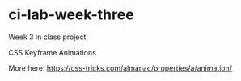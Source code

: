 # ci-lab-week-three
Week 3 in class project

CSS Keyframe Animations

More here: https://css-tricks.com/almanac/properties/a/animation/
